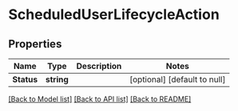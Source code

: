 # ScheduledUserLifecycleAction

## Properties
Name | Type | Description | Notes
------------ | ------------- | ------------- | -------------
**Status** | **string** |  | [optional] [default to null]

[[Back to Model list]](../README.md#documentation-for-models) [[Back to API list]](../README.md#documentation-for-api-endpoints) [[Back to README]](../README.md)

